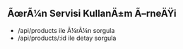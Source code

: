 ﻿## ÃœrÃ¼n Servisi KullanÄ±m Ã–rneÄŸi
- /api/products ile Ã¼rÃ¼n sorgula
- /api/products/:id ile detay sorgula

